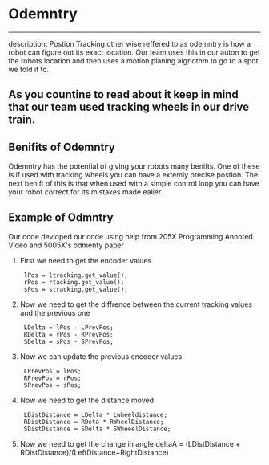 # Odemntry 

---
description: Postion Tracking other wise reffered to as odemntry is how a robot can figure out its exact location. Our team uses this in our auton to get the robots location and then uses a motion planing algriothm to go to a spot we told it to. 

As you countine to read about it keep in mind that our team used tracking wheels in our drive train.
---

## Benifits of Odemntry

Odemntry has the potential of giving your robots many benifts. One of these is if used with tracking wheels you can have a extemly precise postion. The next benift of this is that when used with a simple control loop you can have your robot correct for its mistakes made ealier. 

## Example of Odmntry
Our code devloped our code using help from 205X Programming Annoted Video and 5005X's odmenty paper

1. First we need to get the encoder values
                    
        lPos = ltracking.get_value();
        rPos = rtacking.get_value();
        sPos = stracking.get_value();

2. Now we need to get the diffrence between the current tracking values and the previous one

        LDelta = lPos - LPrevPos;
        RDelta = rPos - RPrevPos;
        SDelta = sPos - SPrevPos;
3. Now we can update the previous encoder values

        LPrevPos = lPos;
        RPrevPos = rPos;
        SPrevPos = sPos;
4. Now we need to get the distance moved
        
        LDistDistance = LDelta * Lwheeldistance;
        RDistDistance = RDeta * RWheelDistance;
        SDistDistance = SDelta * SWheeelDistance;
5. Now we need to get the change in angle
        deltaA = (LDistDistance + RDistDistance)/(LeftDistance+RightDistance)
    